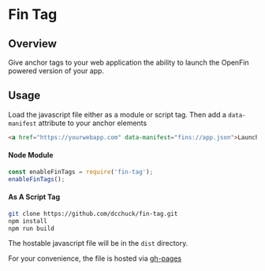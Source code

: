 # Fin Tag

## Overview

Give anchor tags to your web application the ability to launch the OpenFin powered version of your app.

## Usage

Load the javascript file either as a module or script tag. Then add a `data-manifest` attribute to your anchor elements
```html
<a href="https://yourwebapp.com" data-manifest="fins://app.json">Launch</a>
```

#### Node Module
```js
const enableFinTags = require('fin-tag');
enableFinTags();
```

#### As A Script Tag
```bash
git clone https://github.com/dcchuck/fin-tag.git
npm install
npm run build
```

The hostable javascript file will be in the `dist` directory.

For your convenience, the file is hosted via [gh-pages](http://dcchuck.github.io/fin-tag/dist/fin-tag.js)
